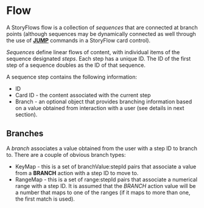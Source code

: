 # Flow

A StoryFlows flow is a collection of _sequences_ that are connected at branch points (although sequences may be dynamically connected as well through the use of [__JUMP__](cards.md) commands in a StoryFlow card control).

_Sequences_ define linear flows of content, with individual items of the sequence designated _steps_. Each step has a unique ID. The ID of the first step of a sequence doubles as the ID of that sequence.

A sequence step contains the following information:
* ID
* Card ID - the content associated with the current step
* Branch - an optional object that provides branching information based on a value obtained from interaction with a user (see details in next section).

## Branches
A _branch_ associates a value obtained from the user with a step ID to branch to. There are a couple of obvious branch types:
* KeyMap - this is a set of branchValue:stepId pairs that associate a value from a __BRANCH__ action with a step ID to move to.
* RangeMap - this is a set of range:stepId pairs that associate a numerical range with a step ID. It is assumed that the _BRANCH_ action value will be a number that maps to one of the ranges (if it maps to more than one, the first match is used).

